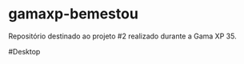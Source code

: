 # gamaxp-bemestou
Repositório destinado ao projeto #2 realizado durante a Gama XP 35.

#Desktop
<p align="center>
<img src= "/images/captura1.png">
<p>
                                         

